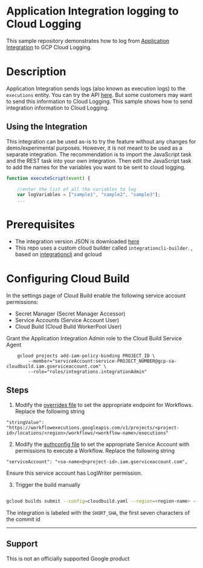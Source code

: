 # Application Integration logging to Cloud Logging

This sample repository demonstrates how to log from [Application Integration](https://cloud.google.com/application-integration/docs/overview) to GCP Cloud Logging.

# Description

Application Integration sends logs (also known as execution logs) to the `executions` entity. You can try the API [here](https://cloud.google.com/application-integration/docs/reference/rest/v1/projects.locations.integrations.executions/list). But some customers may want to send this information to Cloud Logging. This sample shows how to send integration information to Cloud Logging.

## Using the Integration

This integration can be used as-is to try the feature without any changes for demo/experimental purposes. However, it is not meant to be used as a separate integration. The recommendation is to import the JavaScript task and the REST task into your own integration. Then edit the JavaScript task to add the names for the variables you want to be sent to cloud logging.

```javascript
function executeScript(event) {

    //enter the list of all the variables to log
    var logVariables = ["sample1", "sample2", "sample3"];
    ...
```

# Prerequisites

* The integration version JSON is downloaded [here](./src/executeworkflows.json)
* This repo uses a custom cloud builder called `integrationcli-builder`. , based on [integrationcli](https://github.com/srinandan/integrationcli) and gcloud

# Configuring Cloud Build

In the settings page of Cloud Build enable the following service account permissions:
* Secret Manager (Secret Manager Accessor)
* Service Accounts (Service Account User)
* Cloud Build (Cloud Build WorkerPool User)

Grant the Application Integration Admin role to the Cloud Build Service Agent

```
    gcloud projects add-iam-policy-binding PROJECT_ID \
        --member="serviceAccount:service-PROJECT_NUMBER@gcp-sa-cloudbuild.iam.gserviceaccount.com" \
        --role="roles/integrations.integrationAdmin"
```

## Steps

1. Modify  the [overrides file](./overrides/overrides.json) to set the appropriate endpoint for Workflows. Replace the following string

```
"stringValue": "https://workflowexecutions.googleapis.com/v1/projects/<project-id>/locations/<region>/workflows/<workflow-name>/executions"
```

2. Modify the [authconfig file](./authconfig/authconfig.json) to set the appropriate Service Account with permissions to execute a Workflow. Replace the following string

```
"serviceAccount": "<sa-name>@<project-id>.iam.gserviceaccount.com",
```
Ensure this service account has LogWriter permission.

3. Trigger the build manually

```sh

gcloud builds submit --config=cloudbuild.yaml --region=<region-name> --project=<project-name>
```

The integration is labeled with the `SHORT_SHA`, the first seven characters of the commit id
___

## Support

This is not an officially supported Google product
